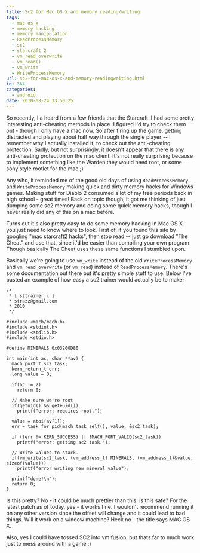 ```yaml
---
title: Sc2 for Mac OS X and memory reading/writing
tags:
  - mac os x
  - memory hacking
  - memory manipulation
  - ReadProcessMemory
  - sc2
  - starcraft 2
  - vm_read_overwrite
  - vm_read()
  - vm_write
  - WriteProcessMemory
url: sc2-for-mac-os-x-and-memory-readingwriting.html
id: 364
categories:
  - android
date: 2010-08-24 13:50:25
---
```


So recently, I a heard from a few friends that the Starcraft II had some pretty interesting anti-cheating methods in place. I figured I'd try to check them out - though I only have a mac now. So after firing up the game, getting distracted and playing about half way through the single player -- I remember why I actually installed it, to check out the anti-cheating protection. Sadly, but not surprisingly, it doesn't appear that there is any anti-cheating protection on the mac client. It's not really surprising because to implement something like the Warden they would need root, or some sony style rootlet for the mac ;) 

Any who, it reminded me of the good old days of using `ReadProcessMemory` and `WriteProcessMemory` making quick and dirty memory hacks for Windows games. Making stuff for Diablo 2 consumed a lot of my free periods back in high school - great times! Back on topic though, it got me thinking of just dumping some sc2 memory and doing some quick memory hacks, though I never really did any of this on a mac before.

Turns out it's also pretty easy to do some memory hacking in Mac OS X - you just need to know where to look. First of, if you found this site by googling "mac starcraft2 hacks", then stop read -- just go download "The Cheat" and use that, since it'd be easier than compiling your own program. Though basically The Cheat uses these same functions I stumbled upon.

Basically we're going to use `vm_write` instead of the old `WriteProcessMemory` and `vm_read_overwrite` (or `vm_read`) instead of `ReadProcessMemory`. There's some documentation out there but it's pretty simple stuff to use. Below I've pasted an example of how easy a sc2 trainer would actually be to make;
```
/*
 * [ s2trainer.c ]
 * strazz@gmail.com
 * 2010
 */

#include <mach/mach.h>
#include <stdint.h>
#include <stdlib.h>
#include <stdio.h>

#define MINERALS 0x03200D80

int main(int ac, char **av) {
  mach_port_t sc2_task;
  kern_return_t err;
  long value = 0;

  if(ac != 2)
    return 0;

  // Make sure we're root
  if(getuid() && geteuid())
    printf("error: requires root.");

  value = atoi(av[1]);
  err = task_for_pid(mach_task_self(), value, &sc2_task);

  if ((err != KERN_SUCCESS) || !MACH_PORT_VALID(sc2_task))
    printf("error: getting sc2 task.");

  // Write values to stack.
  if(vm_write(sc2_task, (vm_address_t) MINERALS, (vm_address_t)&value, sizeof(value)))
    printf("error writing new mineral value");

  printf"done!\n");
  return 0;
}
```
Is this pretty? No - it could be much prettier than this. Is this safe? For the latest patch as of today, yes - it works fine. I wouldn't recommend running it on any other version since the offset will change and it could lead to bad things. Will it work on a window machine? Heck no - the title says MAC OS X. 

Also, yes I could have tossed SC2 into vm fusion, but thats far to much work just to mess around with a game :)